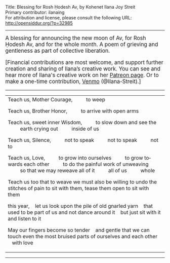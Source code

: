 <html>
<head></head>
<body>
Title: Blessing for Rosh Ḥodesh Av, by Kohenet Ilana Joy Streit<br />
Primary contributor: ilanaing<br />
For attribution and license, please consult the following URL: <a href="http://opensiddur.org/?p=32985">http://opensiddur.org/?p=32985</a>
<p />
<hr />

<div class="english" lang="en" style="font-size: 1.2em;">
A blessing for announcing the new moon of Av, for Rosh Ḥodesh Av, and for the whole month. A poem of grieving and gentleness as part of collective liberation.

[Financial contributions are most welcome, and support further creation and sharing of Ilana’s creative work. You can see and hear more of Ilana's creative work on her <a href="https://www.patreon.com/ilanajoy">Patreon page</a>. Or to make a one-time contribution, <a href="https://venmo.com/u/Ilana-Streit">Venmo</a> (@Ilana-Streit).]
</div>

<hr />

<table style="margin-left: auto;margin-right: auto;">
<tbody>
<tr><td style="vertical-align:top;">
<div class="english" lang="en">
Teach us, Mother Courage, 	 	
&nbsp;&nbsp;&nbsp;&nbsp;&nbsp;&nbsp;&nbsp;&nbsp;&nbsp;to weep
	 	
Teach us, Brother Honor,
&nbsp;&nbsp;&nbsp;&nbsp;&nbsp;&nbsp;&nbsp;&nbsp;&nbsp;to arrive with open arms

Teach us, sweet inner Wisdom,
&nbsp;&nbsp;&nbsp;&nbsp;&nbsp;&nbsp;&nbsp;&nbsp;&nbsp;to slow down and see the
&nbsp;&nbsp;&nbsp;&nbsp;&nbsp;&nbsp;&nbsp;&nbsp;&nbsp;earth crying out
&nbsp;&nbsp;&nbsp;&nbsp;&nbsp;&nbsp;&nbsp;&nbsp;&nbsp;inside of us
 	 	
Teach us, Silence,
&nbsp;&nbsp;&nbsp;&nbsp;&nbsp;&nbsp;&nbsp;&nbsp;&nbsp;not to speak
&nbsp;&nbsp;&nbsp;&nbsp;&nbsp;&nbsp;&nbsp;&nbsp;&nbsp;not to speak
&nbsp;&nbsp;&nbsp;&nbsp;&nbsp;&nbsp;&nbsp;&nbsp;&nbsp;not to
	 	

Teach us, Love,
&nbsp;&nbsp;&nbsp;&nbsp;&nbsp;&nbsp;&nbsp;&nbsp;&nbsp;to grow into ourselves
&nbsp;&nbsp;&nbsp;&nbsp;&nbsp;&nbsp;&nbsp;&nbsp;&nbsp;to grow towards each other
&nbsp;&nbsp;&nbsp;&nbsp;&nbsp;&nbsp;&nbsp;&nbsp;&nbsp;to do the painful work of unweaving
&nbsp;&nbsp;&nbsp;&nbsp;&nbsp;&nbsp;&nbsp;&nbsp;&nbsp;so that we may reweave all of it
&nbsp;&nbsp;&nbsp;&nbsp;&nbsp;&nbsp;&nbsp;&nbsp;&nbsp;all of us 
&nbsp;&nbsp;&nbsp;&nbsp;&nbsp;&nbsp;&nbsp;&nbsp;&nbsp;whole 
&nbsp;
	 	

Teach us too that to weave
we must also be willing to undo
the stitches of pain
to sit with them, tease them open
to sit with them
	
this year,
&nbsp;&nbsp;&nbsp;let us look upon the pile of old
gnarled yarn
&nbsp;&nbsp;&nbsp;that used to be part of us
and not dance around it
&nbsp;&nbsp;&nbsp;but just sit with it
and listen to it

May our fingers become so tender
&nbsp;&nbsp;&nbsp;and gentle
that we can touch even the most
bruised parts of ourselves
and each other
&nbsp;&nbsp;&nbsp;with love
</div></td></tr>
</tbody></table>

<hr />

&nbsp;
</body>
</html>